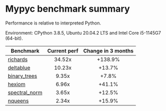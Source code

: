 # Mypyc benchmark summary

Performance is relative to interpreted Python.

Environment: CPython 3.8.5, Ubuntu 20.04.2 LTS and Intel Core i5-1145G7 (64-bit).

| Benchmark | Current perf | Change in 3 months |
| --- | :---: | :---: |
| [richards](benchmarks/richards.md) | 34.52x | +138.9% |
| [deltablue](benchmarks/deltablue.md) | 10.23x | +13.7% |
| [binary_trees](benchmarks/binary_trees.md) | 9.35x | +7.8% |
| [hexiom](benchmarks/hexiom.md) | 6.96x | +41.1% |
| [spectral_norm](benchmarks/spectral_norm.md) | 3.65x | +12.5% |
| [nqueens](benchmarks/nqueens.md) | 2.34x | +15.9% |
